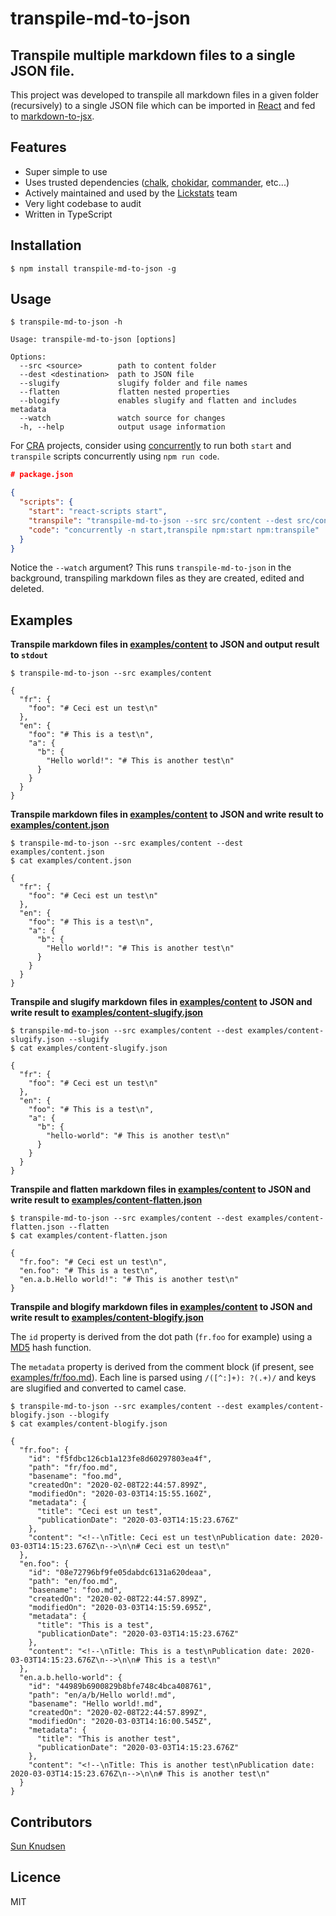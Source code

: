 # transpile-md-to-json

## Transpile multiple markdown files to a single JSON file.

This project was developed to transpile all markdown files in a given folder (recursively) to a single JSON file which can be imported in [React](https://reactjs.org/) and fed to [markdown-to-jsx](https://www.npmjs.com/package/markdown-to-jsx).

## Features

- Super simple to use
- Uses trusted dependencies ([chalk](https://www.npmjs.com/package/chalk), [chokidar](https://www.npmjs.com/package/chokidar), [commander](https://www.npmjs.com/package/commander), etc...)
- Actively maintained and used by the [Lickstats](https://lickstats.com/) team
- Very light codebase to audit
- Written in TypeScript

## Installation

```shell
$ npm install transpile-md-to-json -g
```

## Usage

```shell
$ transpile-md-to-json -h

Usage: transpile-md-to-json [options]

Options:
  --src <source>        path to content folder
  --dest <destination>  path to JSON file
  --slugify             slugify folder and file names
  --flatten             flatten nested properties
  --blogify             enables slugify and flatten and includes metadata
  --watch               watch source for changes
  -h, --help            output usage information
```

For [CRA](https://www.npmjs.com/package/create-react-app) projects, consider using [concurrently](https://www.npmjs.com/package/concurrently) to run both `start` and `transpile` scripts concurrently using `npm run code`.

```json
# package.json

{
  "scripts": {
    "start": "react-scripts start",
    "transpile": "transpile-md-to-json --src src/content --dest src/content.json --watch",
    "code": "concurrently -n start,transpile npm:start npm:transpile"
  }
}
```

Notice the `--watch` argument? This runs `transpile-md-to-json` in the background, transpiling markdown files as they are created, edited and deleted.

## Examples

**Transpile markdown files in [examples/content](examples/content) to JSON and output result to `stdout`**

```shell
$ transpile-md-to-json --src examples/content

{
  "fr": {
    "foo": "# Ceci est un test\n"
  },
  "en": {
    "foo": "# This is a test\n",
    "a": {
      "b": {
        "Hello world!": "# This is another test\n"
      }
    }
  }
}
```

**Transpile markdown files in [examples/content](examples/content) to JSON and write result to [examples/content.json](examples/content.json)**

```shell
$ transpile-md-to-json --src examples/content --dest examples/content.json
$ cat examples/content.json

{
  "fr": {
    "foo": "# Ceci est un test\n"
  },
  "en": {
    "foo": "# This is a test\n",
    "a": {
      "b": {
        "Hello world!": "# This is another test\n"
      }
    }
  }
}
```

**Transpile and slugify markdown files in [examples/content](examples/content) to JSON and write result to [examples/content-slugify.json](examples/content-slugify.json)**

```shell
$ transpile-md-to-json --src examples/content --dest examples/content-slugify.json --slugify
$ cat examples/content-slugify.json

{
  "fr": {
    "foo": "# Ceci est un test\n"
  },
  "en": {
    "foo": "# This is a test\n",
    "a": {
      "b": {
        "hello-world": "# This is another test\n"
      }
    }
  }
}
```

**Transpile and flatten markdown files in [examples/content](examples/content) to JSON and write result to [examples/content-flatten.json](examples/content-flatten.json)**

```shell
$ transpile-md-to-json --src examples/content --dest examples/content-flatten.json --flatten
$ cat examples/content-flatten.json

{
  "fr.foo": "# Ceci est un test\n",
  "en.foo": "# This is a test\n",
  "en.a.b.Hello world!": "# This is another test\n"
}
```

**Transpile and blogify markdown files in [examples/content](examples/content) to JSON and write result to [examples/content-blogify.json](examples/content-blogify.json)**

The `id` property is derived from the dot path (`fr.foo` for example) using a [MD5](https://en.wikipedia.org/wiki/MD5) hash function.

The `metadata` property is derived from the comment block (if present, see [examples/fr/foo.md](examples/content/fr/foo.md)). Each line is parsed using `/([^:]+): ?(.+)/` and keys are slugified and converted to camel case.

```shell
$ transpile-md-to-json --src examples/content --dest examples/content-blogify.json --blogify
$ cat examples/content-blogify.json

{
  "fr.foo": {
    "id": "f5fdbc126cb1a123fe8d60297803ea4f",
    "path": "fr/foo.md",
    "basename": "foo.md",
    "createdOn": "2020-02-08T22:44:57.899Z",
    "modifiedOn": "2020-03-03T14:15:55.160Z",
    "metadata": {
      "title": "Ceci est un test",
      "publicationDate": "2020-03-03T14:15:23.676Z"
    },
    "content": "<!--\nTitle: Ceci est un test\nPublication date: 2020-03-03T14:15:23.676Z\n-->\n\n# Ceci est un test\n"
  },
  "en.foo": {
    "id": "08e72796bf9fe05dabdc6131a620deaa",
    "path": "en/foo.md",
    "basename": "foo.md",
    "createdOn": "2020-02-08T22:44:57.899Z",
    "modifiedOn": "2020-03-03T14:15:59.695Z",
    "metadata": {
      "title": "This is a test",
      "publicationDate": "2020-03-03T14:15:23.676Z"
    },
    "content": "<!--\nTitle: This is a test\nPublication date: 2020-03-03T14:15:23.676Z\n-->\n\n# This is a test\n"
  },
  "en.a.b.hello-world": {
    "id": "44989b6900829b8bfe748c4bca408761",
    "path": "en/a/b/Hello world!.md",
    "basename": "Hello world!.md",
    "createdOn": "2020-02-08T22:44:57.899Z",
    "modifiedOn": "2020-03-03T14:16:00.545Z",
    "metadata": {
      "title": "This is another test",
      "publicationDate": "2020-03-03T14:15:23.676Z"
    },
    "content": "<!--\nTitle: This is another test\nPublication date: 2020-03-03T14:15:23.676Z\n-->\n\n# This is another test\n"
  }
}
```

## Contributors

[Sun Knudsen](https://sunknudsen.com/)

## Licence

MIT

